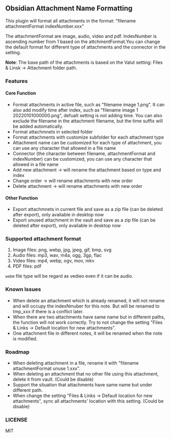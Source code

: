 ## Obsidian Attachment Name Formatting

This plugin will format all attachments in the format: "filename attachmentFormat indexNumber.xxx"

The attachmentFormat are image, audio, video and pdf. IndexNumber is ascending number from 1 based on the attchmentFormat.You can change the default format for different type of attachments and the connector in the setting.

**Note**: The base path of the attachments is based on the Valut setting: Files & Linsk -> Attachment folder path.

### Features

#### Core Function

-   Format attachments in active file, such as "filename image 1.png". It can also add modify time after index, such as "filename image 1 20220101000000.png", defualt setting is not adding time. You can also exclude the filename in the attachment filename, but the time suffix will be added automatically.
-   Format attachmnets in selected folder
-   Format attachments with customize subfolder for each attachment type
-   Attachment name can be customized for each type of attachment, you can use any character that allowed in a file name
-   Connector (the character between filename, attachmentFormat and indexNumber) can be customized, you can use any character that allowed in a file name
-   Add new attachment -> will rename the attachment based on type and index
-   Change order -> will rename attachments with new order
-   Delete attachment -> will rename attachments with new order

#### Other Function

-   Export attachmnets in current file and save as a zip file (can be deleted after export), only avaliable in desktop now
-   Export unused attachment in the vault and save as a zip file (can be deleted after export), only avaliable in desktop now

### Supported attachment format

1. Image files: png, webp, jpg, jpeg, gif, bmp, svg
2. Audio files: mp3, wav, m4a, ogg, 3gp, flac
3. Video files: mp4, webp, ogv, mov, mkv
4. PDF files: pdf

`webm` file type will be regard as vedieo even if it can be audio.

### Known Issues

-   When delete an attachment which is already renamed, it will not rename and will occupy the indexNmuber for this note. But will be renamed to tmp_xxx if there is a conflict later.
-   When there are two attachments have same name but in different paths, the function will not work correctly. Try to not change the setting "Files & Links -> Default location for new attachments".
-   One attachment file in different notes, it will be renamed when the note is modified.

### Roadmap

-   When deleting attachment in a file, rename it with "filename attachmentFormat unuse 1.xxx".
-   When deleting an attachment that no other file using this attachment, delete it from vault. (Could be disable)
-   Support the situation that attachments have same name but under different path.
-   When change the setting "Files & Links -> Default location for new attachments", sync all attachments' location with this setting. (Could be disable)

### LICENSE

MIT
